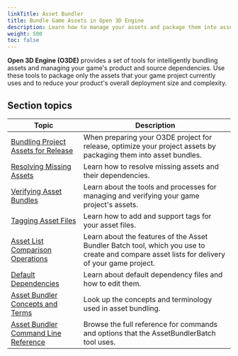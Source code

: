 ```yaml
---
linkTitle: Asset Bundler
title: Bundle Game Assets in Open 3D Engine
description: Learn how to manage your assets and package them into asset bundles in Open 3D Engine (O3DE).
weight: 500
toc: false
---
```


**Open 3D Engine (O3DE)** provides a set of tools for intelligently bundling assets and managing your game's product and source dependencies. Use these tools to package only the assets that your game project currently uses and to reduce your product's overall deployment size and complexity.


## Section topics

| Topic | Description |
| --- | --- |
| [Bundling Project Assets for Release](./bundle-assets-for-release) | When preparing your O3DE project for release, optimize your project assets by packaging them into asset bundles. |
| [Resolving Missing Assets](./assets-resolving) | Learn how to resolve missing assets and their dependencies. |
| [Verifying Asset Bundles](./verifying-bundles) | Learn about the tools and processes for managing and verifying your game project's assets. |
| [Tagging Asset Files](./file-tagging) | Learn how to add and support tags for your asset files. |
| [Asset List Comparison Operations](./list-operations) | Learn about the features of the Asset Bundler Batch tool, which you use to create and compare asset lists for delivery of your game project. |
| [Default Dependencies](./default-dependencies) | Learn about default dependency files and how to edit them. |
| [Asset Bundler Concepts and Terms](./concepts) | Look up the concepts and terminology used in asset bundling. |
| [Asset Bundler Command Line Reference](./command-line-reference) | Browse the full reference for commands and options that the AssetBundlerBatch tool uses. |

